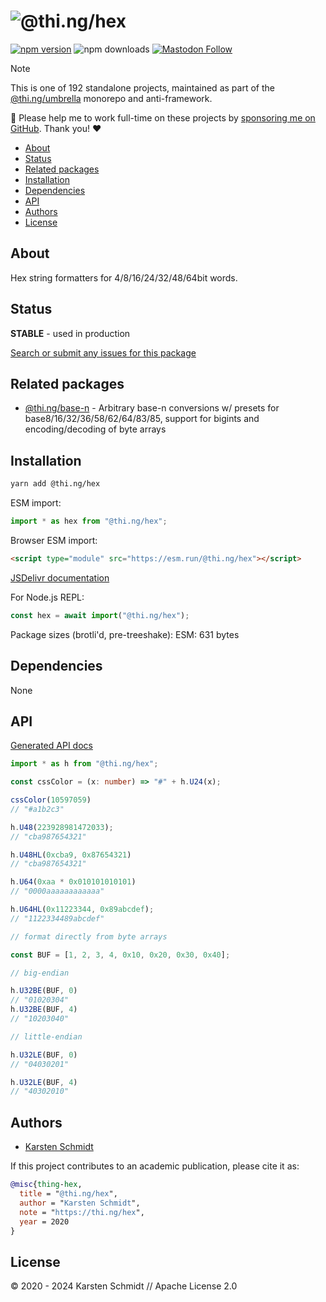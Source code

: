 <!-- This file is generated - DO NOT EDIT! -->
<!-- Please see: https://github.com/thi-ng/umbrella/blob/develop/CONTRIBUTING.md#changes-to-readme-files -->
# ![@thi.ng/hex](https://media.thi.ng/umbrella/banners-20230807/thing-hex.svg?acd0a87c)

[![npm version](https://img.shields.io/npm/v/@thi.ng/hex.svg)](https://www.npmjs.com/package/@thi.ng/hex)
![npm downloads](https://img.shields.io/npm/dm/@thi.ng/hex.svg)
[![Mastodon Follow](https://img.shields.io/mastodon/follow/109331703950160316?domain=https%3A%2F%2Fmastodon.thi.ng&style=social)](https://mastodon.thi.ng/@toxi)

> [!NOTE]
> This is one of 192 standalone projects, maintained as part
> of the [@thi.ng/umbrella](https://github.com/thi-ng/umbrella/) monorepo
> and anti-framework.
>
> 🚀 Please help me to work full-time on these projects by [sponsoring me on
> GitHub](https://github.com/sponsors/postspectacular). Thank you! ❤️

- [About](#about)
- [Status](#status)
- [Related packages](#related-packages)
- [Installation](#installation)
- [Dependencies](#dependencies)
- [API](#api)
- [Authors](#authors)
- [License](#license)

## About

Hex string formatters for 4/8/16/24/32/48/64bit words.

## Status

**STABLE** - used in production

[Search or submit any issues for this package](https://github.com/thi-ng/umbrella/issues?q=%5Bhex%5D+in%3Atitle)

## Related packages

- [@thi.ng/base-n](https://github.com/thi-ng/umbrella/tree/develop/packages/base-n) - Arbitrary base-n conversions w/ presets for base8/16/32/36/58/62/64/83/85, support for bigints and encoding/decoding of byte arrays

## Installation

```bash
yarn add @thi.ng/hex
```

ESM import:

```ts
import * as hex from "@thi.ng/hex";
```

Browser ESM import:

```html
<script type="module" src="https://esm.run/@thi.ng/hex"></script>
```

[JSDelivr documentation](https://www.jsdelivr.com/)

For Node.js REPL:

```js
const hex = await import("@thi.ng/hex");
```

Package sizes (brotli'd, pre-treeshake): ESM: 631 bytes

## Dependencies

None

## API

[Generated API docs](https://docs.thi.ng/umbrella/hex/)

```ts
import * as h from "@thi.ng/hex";

const cssColor = (x: number) => "#" + h.U24(x);

cssColor(10597059)
// "#a1b2c3"

h.U48(223928981472033);
// "cba987654321"

h.U48HL(0xcba9, 0x87654321)
// "cba987654321"

h.U64(0xaa * 0x010101010101)
// "0000aaaaaaaaaaaa"

h.U64HL(0x11223344, 0x89abcdef);
// "1122334489abcdef"

// format directly from byte arrays

const BUF = [1, 2, 3, 4, 0x10, 0x20, 0x30, 0x40];

// big-endian

h.U32BE(BUF, 0)
// "01020304"
h.U32BE(BUF, 4)
// "10203040"

// little-endian

h.U32LE(BUF, 0)
// "04030201"

h.U32LE(BUF, 4)
// "40302010"
```

## Authors

- [Karsten Schmidt](https://thi.ng)

If this project contributes to an academic publication, please cite it as:

```bibtex
@misc{thing-hex,
  title = "@thi.ng/hex",
  author = "Karsten Schmidt",
  note = "https://thi.ng/hex",
  year = 2020
}
```

## License

&copy; 2020 - 2024 Karsten Schmidt // Apache License 2.0
